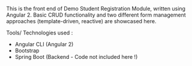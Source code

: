 This is the front end of Demo Student Registration Module, written using Angular 2. Basic CRUD functionality and two different form management approaches (template-driven, reactive) are showcased here.

Tools/ Technologies used :

- Angular CLI (Angular 2)
- Bootstrap
- Spring Boot (Backend - Code not included here !)
